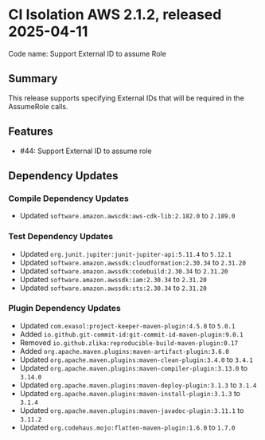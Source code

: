 # CI Isolation AWS 2.1.2, released 2025-04-11

Code name: Support External ID to assume Role

## Summary

This release supports specifying External IDs that will be required in the AssumeRole calls.

## Features

* #44: Support External ID to assume role

## Dependency Updates

### Compile Dependency Updates

* Updated `software.amazon.awscdk:aws-cdk-lib:2.182.0` to `2.189.0`

### Test Dependency Updates

* Updated `org.junit.jupiter:junit-jupiter-api:5.11.4` to `5.12.1`
* Updated `software.amazon.awssdk:cloudformation:2.30.34` to `2.31.20`
* Updated `software.amazon.awssdk:codebuild:2.30.34` to `2.31.20`
* Updated `software.amazon.awssdk:iam:2.30.34` to `2.31.20`
* Updated `software.amazon.awssdk:sts:2.30.34` to `2.31.20`

### Plugin Dependency Updates

* Updated `com.exasol:project-keeper-maven-plugin:4.5.0` to `5.0.1`
* Added `io.github.git-commit-id:git-commit-id-maven-plugin:9.0.1`
* Removed `io.github.zlika:reproducible-build-maven-plugin:0.17`
* Added `org.apache.maven.plugins:maven-artifact-plugin:3.6.0`
* Updated `org.apache.maven.plugins:maven-clean-plugin:3.4.0` to `3.4.1`
* Updated `org.apache.maven.plugins:maven-compiler-plugin:3.13.0` to `3.14.0`
* Updated `org.apache.maven.plugins:maven-deploy-plugin:3.1.3` to `3.1.4`
* Updated `org.apache.maven.plugins:maven-install-plugin:3.1.3` to `3.1.4`
* Updated `org.apache.maven.plugins:maven-javadoc-plugin:3.11.1` to `3.11.2`
* Updated `org.codehaus.mojo:flatten-maven-plugin:1.6.0` to `1.7.0`
